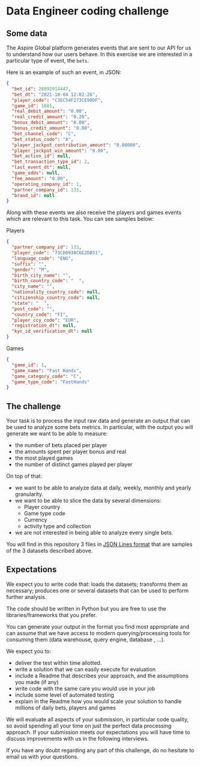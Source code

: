 # Data Engineer coding challenge

## Some data

The Aspire Global platform generates events that are sent to our API for us to
understand how our users behave. In this exercise we are interested in a
particular type of event, the `bets`.

Here is an example of such an event, in JSON:

```json
{
  "bet_id": 28092914447,
  "bet_dt": "2021-10-04 12:02:26",
  "player_code": "C3EC54F273CE90DF",
  "game_id": 1681,
  "real_debit_amount": "0.00",
  "real_credit_amount": "0.20",
  "bonus_debit_amount": "0.00",
  "bonus_credit_amount": "0.00",
  "bet_channel_code": "C",
  "bet_status_code": "A",
  "player_jackpot_contribution_amount": "0.00000",
  "player_jackpot_win_amount": "0.00",
  "bet_action_id": null,
  "bet_transaction_type_id": 2,
  "last_event_dt": null,
  "game_odds": null,
  "fee_amount": "0.00",
  "operating_company_id": 1,
  "partner_company_id": 133,
  "brand_id": null
}
```
Along with these events we also receive the players and games events which are relevant to this task. You can see samples below:

Players
```json
{
  "partner_company_id": 133,
  "player_code": "73CD0938C6E2DB51",
  "language_code": "ENG",
  "suffix": "",
  "gender": "M",
  "birth_city_name": "",
  "birth_country_code": "  ",
  "city_name": "",
  "nationality_country_code": null,
  "citizenship_country_code": null,
  "state": "  ",
  "post_code": "",
  "country_code": "FI",
  "player_ccy_code": "EUR",
  "registration_dt": null,
  "kyc_id_verification_dt": null
}
```

Games
```json
{
  "game_id": 1,
  "game_name": "Fast Hands",
  "game_category_code": "C",
  "game_type_code": "FastHands"
}
```


## The challenge

Your task is to process the input raw data and generate an output that can be
used to analyze some bets metrics. In particular, with the output you will 
generate we want to be able to measure:
 * the number of bets placed per player
 * the amounts spent per player bonus and real
 * the most played games
 * the number of distinct games played per player
 

On top of that:

 * we want to be able to analyze data at daily, weekly, monthly and yearly
   granularity.
 * we want to be able to slice the data by several dimensions:
   - Player country
   - Game type code
   - Currency
   - activity type and collection
 * we are not interested in being able to analyze every single bets.


You will find in this repository 3 files in
[JSON Lines format](https://jsonlines.org/) that are samples of the 3 datasets
described above.

## Expectations

We expect you to write code that: loads the datasets; transforms them as
necessary; produces one or several datasets that can be used to perform further
analysis.

The code should be written in Python but you are free to use the libraries/frameworks that you
prefer.

You can generate your output in the format you find most appropriate and can
assume that we have access to modern querying/processing tools for consuming
them (data warehouse, query engine, database , ...).

We expect you to:

 * deliver the test within time allotted. 
 * write a solution that we can easily execute for evaluation
 * include a Readme that describes your approach, and the assumptions you made
   (if any)
 * write code with the same care you would use in your job
 * include some level of automated testing
 * explain in the Readme how you would scale your solution to handle millions
   of daily bets, players and games

We will evaluate all aspects of your submission, in particular code quality, so avoid spending all your time on just the perfect data processing approach. If your submission meets our expectations you will have time to discuss improvements with us in the following interviews.

If you have any doubt regarding any part of this challenge, do no hesitate to
email us with your questions.
